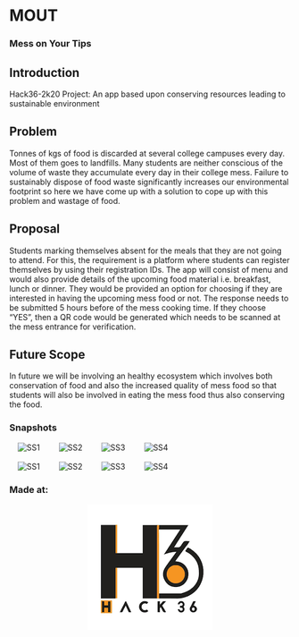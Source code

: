 <h1>MOUT</h1>

### Mess on Your Tips

## Introduction
  Hack36-2k20 Project: An app based upon conserving resources leading to sustainable environment

## Problem

Tonnes of kgs of food is discarded at several college campuses every day. Most of them goes to landfills. Many students are neither conscious of the volume of waste they accumulate every day in their college mess. Failure to sustainably dispose of food waste significantly increases our environmental footprint so here we have come up with a solution to cope up with this problem and wastage of food.

## Proposal

Students marking themselves absent for the meals that they are not going to attend. For this, the requirement is a platform where students can register themselves by using their registration IDs. The app will consist of menu and would also provide details of the upcoming food material i.e. breakfast, lunch or dinner. They would be provided an option for choosing if they are interested in having the upcoming mess food or not. The response needs to be submitted 5 hours before of the mess cooking time. If they choose “YES”, then a QR code would be generated which needs to be scanned at the mess entrance for verification.

## Future Scope

In future we will be involving an healthy ecosystem which involves both conservation of food and also the increased quality of mess food so that students will also be involved in eating the mess food thus also conserving the food.


### Snapshots

<div align="left">
    <img src="Images/Screenshot_20200216-035224_MOUT7.jpg" alt="SS1" width="200px" hspace="15px"/>
    <img src="Images/Screenshot_20200216-035228_MOUT7.jpg" alt="SS2" width="200px" hspace="15px"/>
    <img src="Images/Screenshot_20200216-035305_MOUT7.jpg" alt="SS3" width="200px" hspace="15px"/>
    <img src="Images/Screenshot_20200216-035341_MOUT7.jpg" alt="SS4" width="200px" hspace="15px"/>
</div>

</br>

<div align="left">
    <img src="Images/Screenshot_20200216-035344_MOUT7.jpg" alt="SS1" width="200px" hspace="15px"/>
    <img src="Images/Screenshot_20200216-042958_MOUT7.jpg" alt="SS2" width="200px" hspace="15px"/>
    <img src="Images/Screenshot_20200216-045036_MOUT7.jpg" alt="SS3" width="200px" hspace="15px"/>
    <img src="Images/Screenshot_20200216-045039_MOUT7.jpg" alt="SS4" width="200px" hspace="15px"/>
</div>

### Made at:

<p align="center">
<img src="Images/hack36.png" />
</p>
